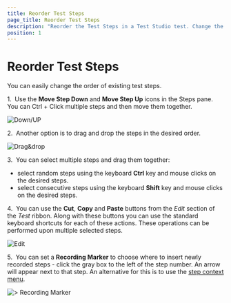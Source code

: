 ```yaml
---
title: Reorder Test Steps
page_title: Reorder Test Steps
description: "Reorder the Test Steps in a Test Studio test. Change the order of existing recorded test steps in a Test Studio steps."
position: 1
---
```

# Reorder Test Steps

You can easily change the order of existing test steps.

1.&nbsp; Use the **Move Step Down** and **Move Step Up** icons in the Steps pane. You can Ctrl + Click multiple steps and then move them together.

![Down/UP][1]

2.&nbsp; Another option is to drag and drop the steps in the desired order. 

![Drag&drop][2]

3.&nbsp; You can select multiple steps and drag them together:

- select random steps using the keyboard **Ctrl** key and mouse clicks on the desired steps.
- select consecutive steps using the keyboard **Shift** key and mouse clicks on the desired steps.

4.&nbsp; You can use the **Cut**, **Copy** and **Paste** buttons from the *Edit* section of the *Test* ribbon. Along with these buttons you can use the standard keyboard shortcuts for each of these actions. These operations can be performed upon multiple selected steps.

![Edit][3]

5.&nbsp; You can set a **Recording Marker** to choose where to insert newly recorded steps - click the gray box to the left of the step number. An arrow will appear next to that step. An alternative for this is to use the <a href="/features/test-maintenance/test-step-context-menu" target="_blank">step context menu</a>.

![> Recording Marker][4]

[1]: /img/features/test-maintenance/reorder-test-steps/fig1.png
[2]: /img/features/test-maintenance/reorder-test-steps/fig2.png
[3]: /img/features/test-maintenance/reorder-test-steps/fig3.png
[4]: /img/features/test-maintenance/reorder-test-steps/fig4.png